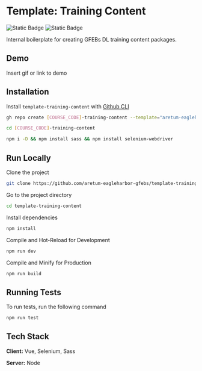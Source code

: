 
# Template: Training Content
![Static Badge](https://img.shields.io/badge/template-%23fcc603?style=for-the-badge&labelColor=%23fcc603) ![Static Badge](https://img.shields.io/badge/gfebs-%23737373?style=for-the-badge&labelColor=%23fcc603)


Internal boilerplate for creating GFEBs DL training content packages.


## Demo

Insert gif or link to demo


## Installation

Install `template-training-content` with [Github CLI](https://cli.github.com/)

```bash
gh repo create [COURSE_CODE]-training-content --template="aretum-eagleharbor-gfebs/template-training-content"

cd [COURSE_CODE]-training-content

npm i -D && npm install sass && npm install selenium-webdriver
```

## Run Locally

Clone the project

```bash
git clone https://github.com/aretum-eagleharbor-gfebs/template-training-content.git
```

Go to the project directory

```bash
cd template-training-content
```

Install dependencies

```bash
npm install
```

Compile and Hot-Reload for Development

```bash
npm run dev
```

Compile and Minify for Production

```bash
npm run build
```


## Running Tests

To run tests, run the following command

```bash
npm run test
```


## Tech Stack

**Client:** Vue, Selenium, Sass

**Server:** Node

